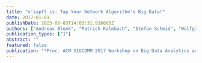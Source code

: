 ```yaml
---
title: "o'zapft is: Tap Your Network Algorithm's Big Data!"
date: 2017-01-01
publishDate: 2023-08-03T14:03:31.910885Z
authors: ["Andreas Blenk", "Patrick Kalmbach", "Stefan Schmid", "Wolfgang Kellerer"]
publication_types: ["1"]
abstract: ""
featured: false
publication: "*Proc. ACM SIGCOMM 2017 Workshop on Big Data Analytics and Machine Learning for Data Communication Networks (Big-DAMA)*"
---
```


